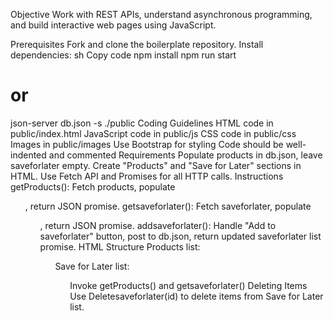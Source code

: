 Objective
Work with REST APIs, understand asynchronous programming, and build interactive web pages using JavaScript.

Prerequisites
Fork and clone the boilerplate repository.
Install dependencies:
sh
Copy code
npm install
npm run start
# or
json-server db.json -s ./public
Coding Guidelines
HTML code in public/index.html
JavaScript code in public/js
CSS code in public/css
Images in public/images
Use Bootstrap for styling
Code should be well-indented and commented
Requirements
Populate products in db.json, leave saveforlater empty.
Create "Products" and "Save for Later" sections in HTML.
Use Fetch API and Promises for all HTTP calls.
Instructions
getProducts(): Fetch products, populate <ul id="products">, return JSON promise.
getsaveforlater(): Fetch saveforlater, populate <ul id="saveforlaterList">, return JSON promise.
addsaveforlater(): Handle "Add to saveforlater" button, post to db.json, return updated saveforlater list promise.
HTML Structure
Products list: <ul id="products">
Save for Later list: <ul id="saveforlater">
Invoke getProducts() and getsaveforlater()
Deleting Items
Use Deletesaveforlater(id) to delete items from Save for Later list.
